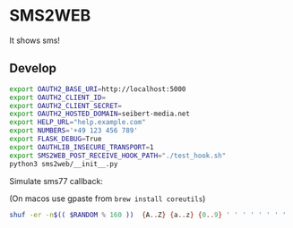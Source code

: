 SMS2WEB
=======

It shows sms!

Develop
-------

```bash
export OAUTH2_BASE_URI=http://localhost:5000
export OAUTH2_CLIENT_ID=
export OAUTH2_CLIENT_SECRET=
export OAUTH2_HOSTED_DOMAIN=seibert-media.net
export HELP_URL="help.example.com"
export NUMBERS='+49 123 456 789'
export FLASK_DEBUG=True
export OAUTHLIB_INSECURE_TRANSPORT=1
export SMS2WEB_POST_RECEIVE_HOOK_PATH="./test_hook.sh"
python3 sms2web/__init__.py
```

Simulate sms77 callback:

(On macos use gpaste from `brew install coreutils`)

```bash
shuf -er -n$(( $RANDOM % 160 ))  {A..Z} {a..z} {0..9} ' ' ' ' ' ' ' ' ' ' ' ' ' ' ' ' ' ' | paste -s -d '' | read TEXT && curl -X POST http://localhost:4000/sms77 --data '{"webhook_event":"sms_mo","webhook_timestamp":"2021-05-04T13:15:12+02:00","data":{"id":800342,"sender":"491702607871","time":'$(date +%s)',"text":"'"$TEXT"'","system":"4915735990598"}}' -H "Content-Type: application/json"
```
